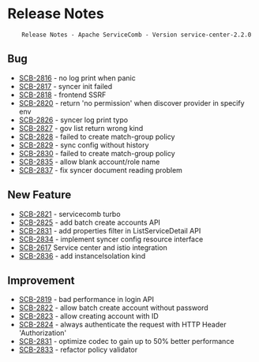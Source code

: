 # Release Notes
        Release Notes - Apache ServiceComb - Version service-center-2.2.0

## Bug
- [SCB-2816](https://issues.apache.org/jira/browse/SCB-2816) - no log print when panic
- [SCB-2817](https://issues.apache.org/jira/browse/SCB-2817) - syncer init failed
- [SCB-2818](https://issues.apache.org/jira/browse/SCB-2818) - frontend SSRF
- [SCB-2820](https://issues.apache.org/jira/browse/SCB-2820) - return 'no permission' when discover provider in specify env
- [SCB-2826](https://issues.apache.org/jira/browse/SCB-2826) - syncer log print typo
- [SCB-2827](https://issues.apache.org/jira/browse/SCB-2827) - gov list return wrong kind
- [SCB-2828](https://issues.apache.org/jira/browse/SCB-2828) - failed to create match-group policy
- [SCB-2829](https://issues.apache.org/jira/browse/SCB-2829) - sync config without history
- [SCB-2830](https://issues.apache.org/jira/browse/SCB-2830) - failed to create match-group policy
- [SCB-2835](https://issues.apache.org/jira/browse/SCB-2835) - allow blank account/role name
- [SCB-2837](https://issues.apache.org/jira/browse/SCB-2837) - fix syncer document reading problem
## New Feature
- [SCB-2821](https://issues.apache.org/jira/browse/SCB-2821) - servicecomb turbo 
- [SCB-2825](https://issues.apache.org/jira/browse/SCB-2825) - add batch create accounts API
- [SCB-2831](https://issues.apache.org/jira/browse/SCB-2831) - add properties filter in ListServiceDetail API 
- [SCB-2834](https://issues.apache.org/jira/browse/SCB-2834) - implement syncer config resource interface
- [SCB-2617](https://issues.apache.org/jira/browse/SCB-2617) Service center and istio integration
- [SCB-2836](https://issues.apache.org/jira/browse/SCB-2836) - add instanceIsolation kind

## Improvement
- [SCB-2819](https://issues.apache.org/jira/browse/SCB-2819) - bad performance in login API
- [SCB-2822](https://issues.apache.org/jira/browse/SCB-2822) - allow batch create account without password
- [SCB-2823](https://issues.apache.org/jira/browse/SCB-2823) - allow creating account with ID
- [SCB-2824](https://issues.apache.org/jira/browse/SCB-2824) - always authenticate the request with HTTP Header 'Authorization'
- [SCB-2831](https://issues.apache.org/jira/browse/SCB-2831) - optimize codec to gain up to 50% better performance
- [SCB-2833](https://issues.apache.org/jira/browse/SCB-2833) - refactor policy validator
